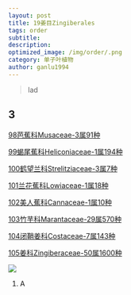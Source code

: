 ```yaml
---
layout: post
title: 19姜目Zingiberales
tags: order    
subtitle: 
description: 
optimized_image: /img/order/.png
category: 单子叶植物
author: ganlu1994  
---
```


> lad

## 3

[98芭蕉科Musaceae-3属91种](https://ganlu1994.github.io/98芭蕉科Musaceae/)

[99蝎尾蕉科Heliconiaceae-1属194种](https://ganlu1994.github.io/99蝎尾蕉科Heliconiaceae/)

[100鹤望兰科Strelitziaceae-3属7种](https://ganlu1994.github.io/100鹤望兰科Strelitziaceae/)

[101兰花蕉科Lowiaceae-1属18种](https://ganlu1994.github.io/101兰花蕉科Lowiaceae/)

[102美人蕉科Cannaceae-1属10种](https://ganlu1994.github.io/102美人蕉科Cannaceae/)

[103竹芋科Marantaceae-29属570种](https://ganlu1994.github.io/103竹芋科Marantaceae/)

[104闭鞘姜科Costaceae-7属143种](https://ganlu1994.github.io/104闭鞘姜科Costaceae/)

[105姜科Zingiberaceae-50属1600种](https://ganlu1994.github.io/105姜科Zingiberaceae/)

![](/img/phylo/.png)

1. A
